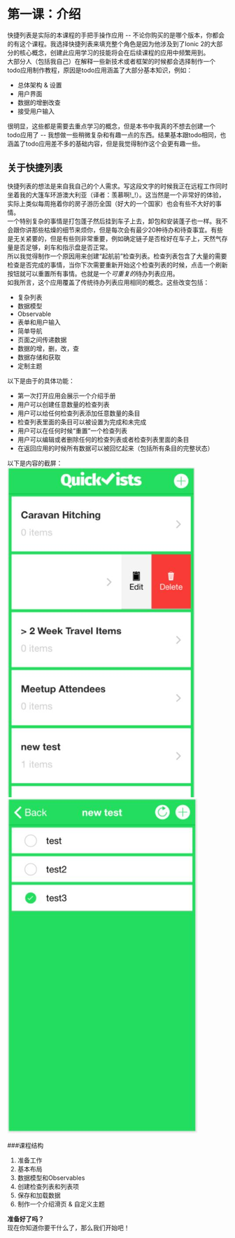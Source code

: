 # 第一课：介绍
  
快捷列表是实际的本课程的手把手操作应用 -- 不论你购买的是哪个版本，你都会的有这个课程。我选择快捷列表来填充整个角色是因为他涉及到了Ionic 2的大部分的核心概念，创建此应用学习的技能将会在后续课程的应用中频繁用到。  
大部分人（包括我自己）在解释一些新技术或者框架的时候都会选择制作一个todo应用制作教程，原因是todo应用涵盖了大部分基本知识，例如：
* 总体架构 & 设置
* 用户界面
* 数据的增删改查
* 接受用户输入

很明显，这些都是需要去重点学习的概念，但是本书中我真的不想去创建一个todo应用了 -- 我想做一些稍微复杂和有趣一点的东西。结果基本跟todo相同，也涵盖了todo应用差不多的基础内容，但是我觉得制作这个会更有趣一些。  
  
## 关于快捷列表
快捷列表的想法是来自我自己的个人需求。写这段文字的时候我正在远程工作同时坐着我的大篷车环游澳大利亚（译者：羡慕啊!_!）。这当然是一个非常好的体验，实际上类似每周拖着你的房子游历全国（好大的一个国家）也会有些不大好的事情。  
一个特别复杂的事情是打包蓬子然后挂到车子上去，卸包和安装蓬子也一样。我不会跟你讲那些枯燥的细节来烦你，但是每次会有最少20种待办和待查事宜。有些是无关紧要的，但是有些则非常重要，例如确定链子是否栓好在车子上，天然气存量是否足够，刹车和指示盘是否正常。  
所以我觉得制作一个原因用来创建“起航前”检查列表。检查列表包含了大量的需要检查是否完成的事情，当你下次需要重新开始这个检查列表的时候，点击一个刷新按钮就可以重置所有事情。也就是一个*可重复的*待办列表应用。  
如我所言，这个应用覆盖了传统待办列表应用相同的概念。这些改变包括：
* 复杂列表
* 数据模型
* Observable
* 表单和用户输入
* 简单导航
* 页面之间传递数据
* 数据的增，删，改，查
* 数据存储和获取
* 定制主题
  
以下是由于的具体功能：
* 第一次打开应用会展示一个介绍手册
* 用户可以创建任意数量的检查列表
* 用户可以给任何检查列表添加任意数量的条目
* 检查列表里面的条目可以被设置为完成和未完成
* 用户可以在任何时候“重置”一个检查列表
* 用户可以编辑或者删除任何的检查列表或者检查列表里面的条目
* 在返回应用的时候所有数据可以被回忆起来（包括所有条目的完整状态）

以下是内容的截屏：  
![快捷列表](/imgs/2.1.1.jpg)  
![快捷列表](/imgs/2.1.2.jpg)  
  
###课程结构
1. 准备工作
2. 基本布局
3. 数据模型和Observables
4. 创建检查列表和列表项
5. 保存和加载数据
6. 制作一个介绍滑页 & 自定义主题

**准备好了吗？**  
现在你知道你要干什么了，那么我们开始吧！